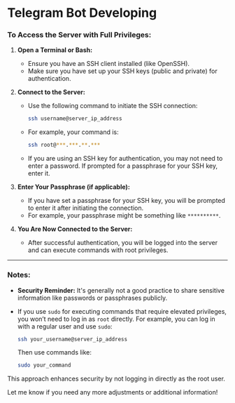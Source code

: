 # Telegram Bot Developing




### To Access the Server with Full Privileges:

1. **Open a Terminal or Bash:**
   - Ensure you have an SSH client installed (like OpenSSH).
   - Make sure you have set up your SSH keys (public and private) for authentication.

2. **Connect to the Server:**
   - Use the following command to initiate the SSH connection:
     ```bash
     ssh username@server_ip_address
     ```
   - For example, your command is:
     ```bash
     ssh root@***.***.**.***
     ```
   - If you are using an SSH key for authentication, you may not need to enter a password. If prompted for a passphrase for your SSH key, enter it.

3. **Enter Your Passphrase (if applicable):**
   - If you have set a passphrase for your SSH key, you will be prompted to enter it after initiating the connection.
   - For example, your passphrase might be something like `**********`.

4. **You Are Now Connected to the Server:**
   - After successful authentication, you will be logged into the server and can execute commands with root privileges.

---

### Notes:
- **Security Reminder:** It's generally not a good practice to share sensitive information like passwords or passphrases publicly. 
- If you use `sudo` for executing commands that require elevated privileges, you won’t need to log in as `root` directly. For example, you can log in with a regular user and use `sudo`:

  ```bash
  ssh your_username@server_ip_address
  ```

  Then use commands like:

  ```bash
  sudo your_command
  ```

This approach enhances security by not logging in directly as the root user.

Let me know if you need any more adjustments or additional information!
